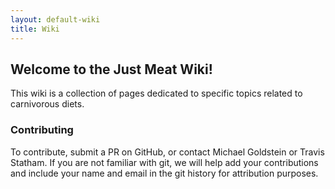 ```yaml
---
layout: default-wiki
title: Wiki
---
```


## Welcome to the Just Meat Wiki!

This wiki is a collection of pages dedicated to specific topics related to carnivorous diets.


### Contributing

To contribute, submit a PR on GitHub, or contact Michael Goldstein or Travis Statham. If you are not familiar with git, we will help add your contributions and include your name and email in the git history for attribution purposes.
